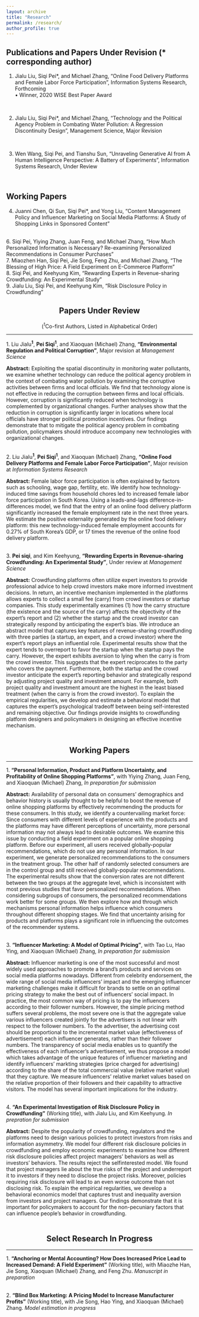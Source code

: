 ```yaml
---
layout: archive
title: "Research"
permalink: /research/
author_profile: true
---
```


## Publications and Papers Under Revision (* corresponding author)

1. Jialu Liu, Siqi Pei*, and Michael Zhang, “Online Food Delivery Platforms and Female Labor Force Participation”, Information Systems Research, Forthcoming   
  •  Winner, 2020 WISE Best Paper Award  
<br>  

2. Jialu Liu, Siqi Pei*, and Michael Zhang, “Technology and the Political Agency Problem in Combating Water Pollution: A Regression Discontinuity Design”, Management Science, Major Revision
<br> 

3. Wen Wang, Siqi Pei, and Tianshu Sun, “Unraveling Generative AI from A Human Intelligence Perspective: A Battery of Experiments”, Information Systems Research, Under Review
<br>

## Working Papers
4. Juanni Chen, Qi Sun, Siqi Pei*, and Yong Liu, “Content Management Policy and Influencer Marketing on Social Media Platforms: A Study of Shopping Links in Sponsored Content”  
<br>  
6. Siqi Pei, Yiying Zhang, Juan Feng, and Michael Zhang, “How Much Personalized Information is Necessary? Re-examining Personalized Recommendations in Consumer Purchases”  
<br>  
7. Miaozhen Han, Siqi Pei, Jie Song, Feng Zhu, and Michael Zhang,  “The Blessing of High Price: A Field Experiment on E-Commerce Platform”  
<br>  
8. Siqi Pei,  and Keehyung Kim, “Rewarding Experts in Revenue-sharing Crowdfunding: An Experimental Study”  
<br>  
9. Jialu Liu, Siqi Pei,  and Keehyung Kim, “Risk Disclosure Policy in Crowdfunding”  
<br>  


## <center>Papers Under Review</center>
<center>(<sup>1</sup>Co-first Authors, Listed in Alphabetical Order)</center>

---

&#49;. Liu Jialu<sup>**1**</sup>, **Pei Siqi**<sup>**1**</sup>, and Xiaoquan (Michael) Zhang, **“Environmental Regulation and Political Corruption”**, Major revision at *Management Science*  


**Abstract:** Exploiting the spatial discontinuity in monitoring water pollutants, we examine whether technology can reduce the political agency problem in the context of combating water pollution by examining the corruptive activities between firms and local officials. We find that technology alone is not effective in reducing the corruption between firms and local officials. However, corruption is significantly reduced when technology is complemented by organizational changes. Further analyses show that the reduction in corruption is significantly larger in locations where local officials have stronger political promotion incentives. Our findings demonstrate that to mitigate the political agency problem in combating pollution, policymakers should introduce accompany new technologies with organizational changes.
<br>
<br>
 
 
&#50;. Liu Jialu<sup>**1**</sup>, **Pei Siqi**<sup>**1**</sup>, and Xiaoquan (Michael) Zhang, **“Online Food Delivery Platforms and Female Labor Force Participation”**, Major revision at *Information Systems Research*  

  
  
**Abstract:** Female labor force participation is often explained by factors such as schooling, wage gap, fertility, etc. We identify how technology-induced time savings from household chores led to increased female labor force participation in South Korea. Using a leads-and-lags difference-in-differences model, we find that the entry of an online food delivery platform significantly increased the female employment rate in the next three years. We estimate the positive externality generated by the online food delivery platform: this new technology-induced female employment accounts for 0.27% of South Korea’s GDP, or 17 times the revenue of the online food delivery platform.
<br>
<br>
 
 
&#51;. **Pei siqi**, and Kim Keehyung, **“Rewarding Experts in Revenue-sharing Crowdfunding: An Experimental Study”**, Under review at *Management Science*

**Abstract:** Crowdfunding platforms often utilize expert investors to provide professional advice to help crowd investors make more informed investment decisions. In return, an incentive mechanism implemented in the platforms allows experts to collect a small fee (carry) from crowd investors or startup companies. This study experimentally examines (1) how the carry structure (the existence and the source of the carry) affects the objectivity of the expert’s report and (2) whether the startup and the crowd investor can strategically respond by anticipating the expert’s bias. We introduce an abstract model that captures key features of revenue-sharing crowdfunding with three parties (a startup, an expert, and a crowd investor) where the expert’s report plays an influential role. Experimental results show that the expert tends to overreport to favor the startup when the startup pays the carry. However, the expert exhibits aversion to lying when the carry is from the crowd investor. This suggests that the expert reciprocates to the party who covers the payment. Furthermore, both the startup and the crowd investor anticipate the expert’s reporting behavior and strategically respond by adjusting project quality and investment amount. For example, both project quality and investment amount are the highest in the least biased treatment (when the carry is from the crowd investor). To explain the empirical regularities, we develop and estimate a behavioral model that captures the expert’s psychological tradeoff between being self-interested and remaining objective. Our findings provide insights to crowdfunding platform designers and policymakers in designing an effective incentive mechanism.
<br>
<br> 
  
## <center>Working Papers</center>
---


&#49;. **“Personal Information, Product and Platform Uncertainty, and Profitability of Online Shopping Platforms”**, with Yiying Zhang, Juan Feng, and Xiaoquan (Michael) Zhang, *In preparation for submission*

**Abstract:** Availability of personal data on consumers’ demographics and behavior history is usually thought to be helpful to boost the revenue of online shopping platforms by effectively recommending the products for these consumers. In this study, we identify a countervailing market force: Since consumers with different levels of experience with the products and the platforms may have different perceptions of uncertainty, more personal information may not always lead to desirable outcomes. We examine this issue by conducting a field experiment on a popular online shopping platform. Before our experiment, all users received globally-popular recommendations, which do not use any personal information. In our experiment, we generate personalized recommendations to the consumers in the treatment group. The other half of randomly selected consumers are in the control group and still received globally-popular recommendations. The experimental results show that the conversion rates are not different between the two groups at the aggregate level, which is inconsistent with most previous studies that favor personalized recommendations. When considering subgroups of consumers, the personalized recommendations work better for some groups. We then explore how and through which mechanisms personal information helps influence which consumers throughout different shopping stages. We find that uncertainty arising for products and platforms plays a significant role in influencing the outcomes of the recommender systems. 
<br>
<br>

&#51;. **“Influencer Marketing: A Model of Optimal Pricing”**, with Tao Lu, Hao Ying, and Xiaoquan (Michael) Zhang, *In preparation for submission*

**Abstract:** Influencer marketing is one of the most successful and most widely used approaches to promote a brand’s products and services on social media platforms nowadays. Different from celebrity endorsement, the wide range of social media influencers’ impact and the emerging influencer marketing challenges make it difficult for brands to settle on an optimal pricing strategy to make the best out of influencers’ social impact. In practice, the most common way of pricing is to pay the influencers according to their follower numbers. However, the simple pricing method suffers several problems, the most severe one is that the aggregate value various influencers created jointly for the advertisers is not linear with respect to the follower numbers. To the advertiser, the advertising cost should be proportional to the incremental market value (effectiveness of advertisement) each influencer generates, rather than their follower numbers. The transparency of social media enables us to quantify the effectiveness of each influencer’s advertisement, we thus propose a model which takes advantage of the unique features of influencer marketing and identify influencers’ markting strategies (price charged for advertising) according to the share of the total commercial value (relative market value) that they capture. We measure influencers’ relative market values based on the relative proportion of their followers and their capability to attractive visitors. The model has several important implications for the industry.
<br>
<br>

&#52;. **“An Experimental Investigation of Risk Disclosure Policy in Crowdfunding”** (Working title), with Jialu Liu, and Kim Keehyung. *In prepration for submission*  

**Abstract:** Despite the popularity of crowdfunding, regulators and the platforms need to design various policies to protect investors from risks and information asymmetry. We model four different risk disclosure policies in crowdfunding and employ economic experiments to examine how different risk disclosure policies affect project managers’ behaviors as well as investors’ behaviors. The results reject the selfinterested model. We found that project managers lie about the true risks of the project and underreport it to investors if they need to disclose the project risks. Moreover, policies requiring risk disclosure will lead to an even worse outcome than not disclosing risk. To explain the empirical regularities, we develop a behavioral economics model that captures trust and inequality aversion from investors and project managers. Our findings demonstrate that it is important for policymakers to account for the non-pecuniary factors that can influence people’s behavior in crowdfunding.
<br>
<br>

## <center>Select Research In Progress</center>
---

&#49;. **“Anchoring or Mental Accounting? How Does Increased Price Lead to Increased Demand: A Field Experiment”** (Working title), with Miaozhe Han, Jie Song, Xiaoquan (Michael) Zhang, and Feng Zhu. *Manuscript in preparation*
<br>
<br>


&#50;. **“Blind Box Marketing: A Pricing Model to Increase Manufacturer Profits”** (Working title), with Jie Song, Hao Ying, and Xiaoquan (Michael) Zhang. *Model estimation in progress*
<br>
<br>




